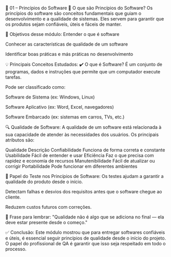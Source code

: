📘 01 – Princípios do Software
🧠 O que são Princípios do Software?
Os princípios do software são conceitos fundamentais que guiam o desenvolvimento e a qualidade de sistemas. Eles servem para garantir que os produtos sejam confiáveis, úteis e fáceis de manter.

🎯 Objetivos desse módulo:
Entender o que é software

Conhecer as características de qualidade de um software

Identificar boas práticas e más práticas no desenvolvimento

💡 Principais Conceitos Estudados:
✔️ O que é Software?
É um conjunto de programas, dados e instruções que permite que um computador execute tarefas.

Pode ser classificado como:

Software de Sistema (ex: Windows, Linux)

Software Aplicativo (ex: Word, Excel, navegadores)

Software Embarcado (ex: sistemas em carros, TVs, etc.)

🔍 Qualidade de Software:
A qualidade de um software está relacionada à sua capacidade de atender às necessidades dos usuários. Os principais atributos são:

Qualidade	Descrição
Confiabilidade	Funciona de forma correta e constante
Usabilidade	Fácil de entender e usar
Eficiência	Faz o que precisa com rapidez e economia de recursos
Manutenibilidade	Fácil de atualizar ou corrigir
Portabilidade	Pode funcionar em diferentes ambientes

🧪 Papel do Teste nos Princípios de Software:
Os testes ajudam a garantir a qualidade do produto desde o início.

Detectam falhas e desvios dos requisitos antes que o software chegue ao cliente.

Reduzem custos futuros com correções.

🧠 Frase para lembrar:
"Qualidade não é algo que se adiciona no final — ela deve estar presente desde o começo."

✅ Conclusão:
Este módulo mostrou que para entregar softwares confiáveis e úteis, é essencial seguir princípios de qualidade desde o início do projeto. O papel do profissional de QA é garantir que isso seja respeitado em todo o processo.


